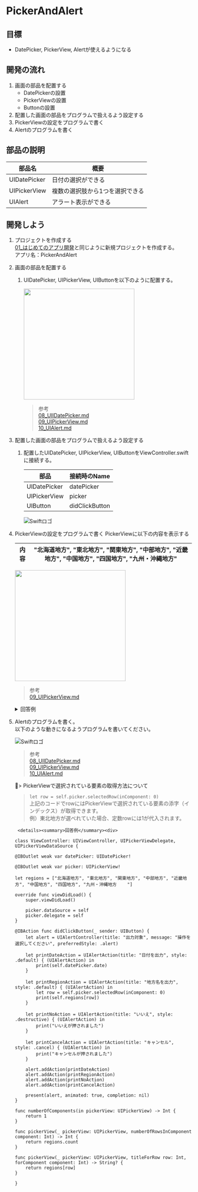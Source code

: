# PickerAndAlert

## 目標
- DatePicker, PickerView, Alertが使えるようになる

## 開発の流れ

1. 画面の部品を配置する
	- DatePickerの設置
	- PickerViewの設置
	- Buttonの設置
2. 配置した画面の部品をプログラムで扱えるよう設定する
3. PickerViewの設定をプログラムで書く
4. Alertのプログラムを書く

## 部品の説明

|部品名|概要|
|---|---|
| UIDatePicker |日付の選択ができる|
| UIPickerView |複数の選択肢から1つを選択できる|
| UIAlert |アラート表示ができる|

## 開発しよう

1. プロジェクトを作成する  
	[01_はじめてのアプリ開発](./01_はじめてのアプリ開発.md)と同じように新規プロジェクトを作成する。  
	アプリ名：PickerAndAlert
	
2. 画面の部品を配置する
	1. UIDatePicker, UIPickerView, UIButtonを以下のように配置する。

		<img src="./img/PickerAndAlert.png" width="300px">

		> 参考  
		> [08_UIIDatePicker.md](./各パーツ/08_UIIDatePicker.md)  
		> [09_UIPickerView.md](./各パーツ/09_UIPickerView.md)  
		> [10_UIAlert.md](./各パーツ/10_UIAlert.md)  

3. 配置した画面の部品をプログラムで扱えるよう設定する
	1. 配置したUIDatePicker, UIPickerView, UIButtonをViewController.swiftに接続する。

		|部品|接続時のName|
		|---|---|
		|UIDatePicker|datePicker|
		|UIPickerView|picker|
		|UIButton|didClickButton|

		![Swiftロゴ](./img/connect_picker.png)

4. PickerViewの設定をプログラムで書く
	PickerViewに以下の内容を表示する
	
	|内容|"北海道地方", "東北地方", "関東地方", "中部地方", "近畿地方", "中国地方", "四国地方", "九州・沖縄地方"|
	|---|---|

	<img src="./img/add_picker_content.png" width="300px">

	> 参考  
	> [09_UIPickerView.md](./各パーツ/09_UIPickerView.md)  

	<details><summary>回答例</summary><div>
	
	```
	class ViewController: UIViewController, UIPickerViewDelegate, UIPickerViewDataSource {
		
		@IBOutlet weak var datePicker: UIDatePicker!
		
		@IBOutlet weak var picker: UIPickerView!
		
		let regions = ["北海道地方", "東北地方", "関東地方", "中部地方", "近畿地方", "中国地方", "四国地方", "九州・沖縄地方    "]
		
		override func viewDidLoad() {
			super.viewDidLoad()
				
			picker.dataSource = self
			picker.delegate = self
		}
		
		@IBAction func didClickButton(_ sender: UIButton) {
				
		}
		
		func numberOfComponents(in pickerView: UIPickerView) -> Int {
			return 1
		}
		
		func pickerView(_ pickerView: UIPickerView, numberOfRowsInComponent component: Int) -> Int {
			return regions.count
		}
		
		func pickerView(_ pickerView: UIPickerView, titleForRow row: Int, forComponent component: Int) -> String? {
			return regions[row]
		}
	}
	```
	</div></details>

5. Alertのプログラムを書く。  
	以下のような動きになるようプログラムを書いてください。

	![Swiftロゴ](./img/PickerAndAlertProject.gif)

	> 参考  
	> [08_UIIDatePicker.md](./各パーツ/08_UIIDatePicker.md)  
	> [09_UIPickerView.md](./各パーツ/09_UIPickerView.md)  
	> [10_UIAlert.md](./各パーツ/10_UIAlert.md)  

	> PickerViewで選択されている要素の取得方法について  
	> ```let row = self.picker.selectedRow(inComponent: 0)```  
	> 上記のコードでrowにはPickerViewで選択されている要素の添字（インデックス）が取得できます。  
	> 例）東北地方が選べれていた場合、定数rowには1が代入されます。



		<details><summary>回答例</summary><div>
	
	```
	class ViewController: UIViewController, UIPickerViewDelegate, UIPickerViewDataSource {
    
    @IBOutlet weak var datePicker: UIDatePicker!
    
    @IBOutlet weak var picker: UIPickerView!
    
    let regions = ["北海道地方", "東北地方", "関東地方", "中部地方", "近畿地方", "中国地方", "四国地方", "九州・沖縄地方    "]
    
    override func viewDidLoad() {
        super.viewDidLoad()
        
        picker.dataSource = self
        picker.delegate = self
    }
    
    @IBAction func didClickButton(_ sender: UIButton) {
        let alert = UIAlertController(title: "出力対象", message: "操作を選択してください", preferredStyle: .alert)
        
        let printDateAction = UIAlertAction(title: "日付を出力", style: .default) { (UIAlertAction) in
            print(self.datePicker.date)
        }
        
        let printRegionAction = UIAlertAction(title: "地方名を出力", style: .default) { (UIAlertAction) in
            let row = self.picker.selectedRow(inComponent: 0)
            print(self.regions[row])
        }
        
        let printNoAction = UIAlertAction(title: "いいえ", style: .destructive) { (UIAlertAction) in
            print("いいえが押されました")
        }
        
        let printCancelAction = UIAlertAction(title: "キャンセル", style: .cancel) { (UIAlertAction) in
            print("キャンセルが押されました")
        }
        
        alert.addAction(printDateAction)
        alert.addAction(printRegionAction)
        alert.addAction(printNoAction)
        alert.addAction(printCancelAction)
        
        present(alert, animated: true, completion: nil)
    }
    
    func numberOfComponents(in pickerView: UIPickerView) -> Int {
        return 1
    }
    
    func pickerView(_ pickerView: UIPickerView, numberOfRowsInComponent component: Int) -> Int {
        return regions.count
    }
    
    func pickerView(_ pickerView: UIPickerView, titleForRow row: Int, forComponent component: Int) -> String? {
        return regions[row]
    }

	}
	```
	</div></details>